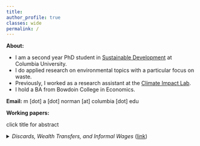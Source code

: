 ```yaml
---
title: 
author_profile: true
classes: wide
permalink: /
---
```


**About:**
- I am a second year PhD student in [Sustainable Development](https://www.sipa.columbia.edu/academics/programs/phd-sustainable-development) at Columbia University.
- I do applied research on environmental topics with a particular focus on waste.
- Previously, I worked as a research assistant at the [Climate Impact Lab](https://impactlab.org/).
- I hold a BA from Bowdoin College in Economics.

**Email:**  m [dot] a [dot] norman [at] columbia [dot] edu

**Working papers:**

click title for abstract
<details><summary> <em>Discards, Wealth Transfers, and Informal Wages</em> (<a href="https://mayaanorman.github.io/docs/bottlebills.pdf">link</a>)</summary>
<p>
This paper suggests that waste policy can reduce the incidence of low birth weight in low income populations to a similar extent as SNAP and EITC. A very simple economic model of recycling participation implies that recycling for cash transfers wealth to low-wage earners. Between 1973 and 1990, ten states introduced deposit refund programs for beverage containers. These policy introductions likely increased the magnitude of wealth transfers associated with recycling and as a consequence improved birth outcomes among low-wage earners. This paper exploits idiosyncratic variation in the timing and location of policy implementation to measure for any reduction in the incidence of low birth weight associated with deposit refund programs. The results show deposit refund introductions are associated with a .09-.29 percentage point reduction in the incidence of low birth weight on average among mothers with less than a high school education. I rely on the literature connecting wealth transfers and birth outcomes to argue this result extends a small empirical literature highlighting the progressive nature of beverage container deposit refund programs. More generally, this paper adds to a broader area of research focused on the distributional consequences of environmental policy.
</p>
</details>








